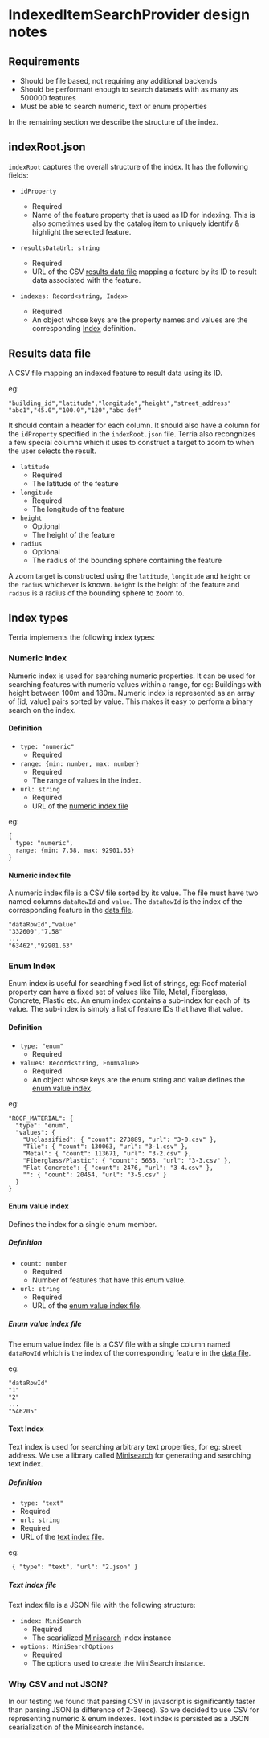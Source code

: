 # IndexedItemSearchProvider design notes

## Requirements

- Should be file based, not requiring any additional backends
- Should be performant enough to search datasets with as many as 500000 features
- Must be able to search numeric, text or enum properties 

In the remaining section we describe the structure of the index.

## indexRoot.json

`indexRoot` captures the overall structure of the index. It has the following fields:

- `idProperty`
  - Required
  - Name of the feature property that is used as ID for indexing. This is also
    sometimes used by the catalog item to uniquely identify & highlight the
    selected feature.
    
- `resultsDataUrl: string`
  - Required
  - URL of the CSV [results data file](#results-data-file) mapping a feature by
    its ID to result data associated with the feature.
    
- `indexes: Record<string, Index>`
  - Required
  - An object whose keys are the property names and values are the
    corresponding [Index](#index-types) definition.

## Results data file

A CSV file mapping an indexed feature to result data using its ID. 

eg:
```
"building_id","latitude","longitude","height","street_address"
"abc1","45.0","100.0","120","abc def"
```

It should contain a header for each column. It should also have a column for the `idProperty` specified in the `indexRoot.json` file. Terria also recongnizes a few special columns which it uses to construct a target to zoom to when the user selects the result. 

 - `latitude`
   - Required 
   - The latitude of the feature
 - `longitude` 
   - Required
   - The longitude of the feature
 - `height`
   - Optional
   - The height of the feature
 - `radius`
   - Optional
   - The radius of the bounding sphere containing the feature
  
A zoom target is constructed using the `latitude`, `longitude` and `height` or the `radius` whichever is known. `height` is the height of the feature and `radius` is a radius of the bounding sphere to zoom to.

## Index types

Terria implements the following index types:

### Numeric Index

Numeric index is used for searching numeric properties. It can be used for searching features with numeric values within a range, for eg: Buildings with height between 100m and 180m. Numeric index is represented as an array of [id, value] pairs sorted by value. This makes it easy to perform a binary search on the index.

#### Definition

- `type: "numeric"`
  - Required
- `range: {min: number, max: number}`
  - Required
  - The range of values in the index.
- `url: string`
  - Required
  - URL of the [numeric index file](#numeric-index-file)

eg:
```
{
  type: "numeric",
  range: {min: 7.58, max: 92901.63}
}
```

#### Numeric index file

A numeric index file is a CSV file sorted by its value. The file must have two named columns `dataRowId` and `value`. The `dataRowId` is the index of the corresponding feature in the [data file](#data-file).


```
"dataRowId","value"
"332600","7.58"
...
"63462","92901.63"
```

### Enum Index

Enum index is useful for searching fixed list of strings, eg: Roof material property can have a fixed set of values like Tile, Metal, Fiberglass, Concrete, Plastic etc. An enum index contains a sub-index for each of its value. The sub-index is simply a list of feature IDs that have that value.

#### Definition

- `type: "enum"`
  - Required
- `values: Record<string, EnumValue>`
  - Required
  - An object whose keys are the enum string and value defines the [enum value index](#enum-value-index).
  
eg:

```
"ROOF_MATERIAL": {
  "type": "enum",
  "values": {
    "Unclassified": { "count": 273889, "url": "3-0.csv" },
    "Tile": { "count": 130063, "url": "3-1.csv" },
    "Metal": { "count": 113671, "url": "3-2.csv" },
    "Fiberglass/Plastic": { "count": 5653, "url": "3-3.csv" },
    "Flat Concrete": { "count": 2476, "url": "3-4.csv" },
    "": { "count": 20454, "url": "3-5.csv" }
  }
}
```

#### Enum value index 

Defines the index for a single enum member.

##### Definition

- `count: number`
  - Required
  - Number of features that have this enum value.
- `url: string`
  - Required
  - URL of the [enum value index file](#enum-value-index-file).
  
##### Enum value index file

The enum value index file is a CSV file with a single column named `dataRowId` which is the index of the corresponding feature in the [data file](#data-file).

eg:

```
"dataRowId"
"1"
"2"
...
"546205"
```

#### Text Index

Text index is used for searching arbitrary text properties, for eg: street address. We use a library called [Minisearch](https://github.com/lucaong/minisearch) for generating and searching text index.

##### Definition

- `type: "text"`
 - Required
- `url: string`
 - Required
 - URL of the [text index file](#text-index-file).
 
eg:

```
 { "type": "text", "url": "2.json" }
```

##### Text index file

Text index file is a JSON file with the following structure:

- `index: MiniSearch`
  - Required
  - The searialized [Minisearch](https://github.com/lucaong/minisearch) index instance
- `options: MiniSearchOptions`
  - Required
  - The options used to create the MiniSearch instance.

      
### Why CSV and not JSON?

In our testing we found that parsing CSV in javascript is significantly faster than parsing JSON (a difference of 2-3secs). So we decided to use CSV for representing numeric & enum indexes. Text index is persisted as a JSON searialization of the Minisearch instance.

